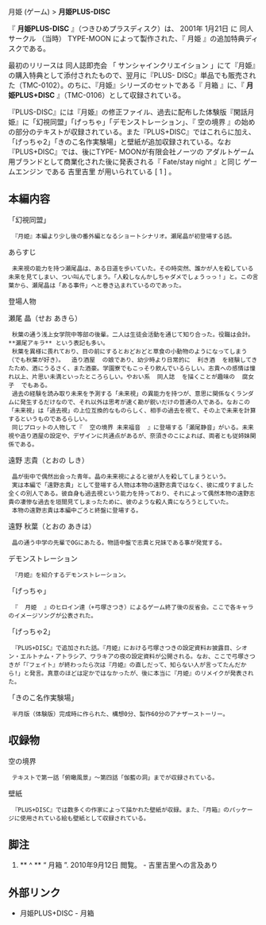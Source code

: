 月姫 (ゲーム)  > **月姫PLUS-DISC**

『 **月姫PLUS-DISC** 』（つきひめプラスディスク）は、  2001年  1月21日  に  同人サークル  （当時）  TYPE-MOON
によって製作された、『  月姫  』の追加特典ディスクである。

最初のリリースは  同人誌即売会  「  サンシャインクリエイション  」にて『月姫』の購入特典として添付されたもので、翌月に『PLUS-
DISC』単品でも販売された（TMC-0102）。のちに、『月姫』シリーズのセットである『  月箱  』に、『 **月姫PLUS+DISC**
』（TMC-0106）として収録されている。

『PLUS-DISC』には『月姫』の修正ファイル、過去に配布した体験版『閑話月姫』に「幻視同盟」「げっちゃ」「デモンストレーション」、『  空の境界
』の始めの部分のテキストが収録されている。また『PLUS+DISC』ではこれらに加え、「げっちゃ2」「きのこ名作実験場」と壁紙が追加収録されている。なお『PLUS+DISC』では、後にTYPE-
MOONが有限会社ノーツの  アダルトゲーム  用ブランドとして商業化された後に発表される『  Fate/stay night  』と同じ  ゲームエンジン
である  吉里吉里  が用いられている  [  1  ]  。

##  本編内容



「幻視同盟」

     『月姫』本編より少し後の番外編となるショートシナリオ。瀬尾晶が初登場する話。 

あらすじ

     未来視の能力を持つ瀬尾晶は、ある日道を歩いていた。その時突然、誰かが人を殺している未来を見てしまい、つい叫んでしまう。「人殺しなんかしちゃダメでしょうっっ！」と。この言葉から、瀬尾晶は「ある事件」へと巻き込まれているのであった。 
登場人物

    

瀬尾 晶（せお あきら）

     秋葉の通う浅上女学院中等部の後輩。二人は生徒会活動を通じて知り合った。役職は会計。 **瀬尾アキラ** という表記も多い。 
     秋葉を異様に畏れており、目の前にするとおどおどと草食の小動物のようになってしまう（でも秋葉が好き）。  造り酒屋  の娘であり、幼少時より日常的に  利き酒  を経験してきたため、酒にうるさく、また酒豪。学園寮でもこっそり飲んでいるらしい。志貴への感情は憧れ以上、片思い未満といったところらしい。やおい系  同人誌  を描くことが趣味の  腐女子  でもある。 
     過去の経験を読み取り未来を予測する「未来視」の異能力を持つが、意思に関係なくランダムに発生するだけなので、それ以外は思考が速く勘が鋭いだけの普通の人である。なおこの「未来視」は「過去視」の上位互換的なものらしく、相手の過去を視て、その上で未来を計算するというものであるらしい。 
     同じプロットの人物して『  空の境界 未来福音  』に登場する「瀬尾静音」がいる。未来視や造り酒屋の設定や、デザインに共通点があるが、奈須きのこによれば、両者とも従姉妹関係である。 
遠野 志貴（とおの しき）

     晶が街中で偶然出会った青年。晶の未来視によると彼が人を殺してしまうという。 
     実は本編で「遠野志貴」として登場する人物は本物の遠野志貴ではなく、彼に成りすました全くの別人である。彼自身も過去視という能力を持っており、それによって偶然本物の遠野志貴の凄惨な過去を垣間見てしまったために、彼のような殺人貴になろうとしていた。 
     本物の遠野志貴は本編中ごろと終盤に登場する。 
遠野 秋葉（とおの あきは）

     晶の通う中学の先輩でOGにあたる。物語中盤で志貴と兄妹である事が発覚する。 

デモンストレーション

     『月姫』を紹介するデモンストレーション。 
「げっちゃ」

     『  月姫  』のヒロイン達（+弓塚さつき）によるゲーム終了後の反省会。ここで各キャラのイメージソングが公表された。 
「げっちゃ2」

     『PLUS+DISC』で追加された話。『月姫』における弓塚さつきの設定資料お披露目、シオン・エルトナム・アトラシア、ワラキアの夜の設定資料が公開される。なお、ここで弓塚さつきが「『フェイト』が終わったら次は『月姫』の直しだって、知らない人が言ってたんだから!」と発言。真意のほどは定かではなかったが、後に本当に『月姫』のリメイクが発表された。 
「きのこ名作実験場」

     半月版（体験版）完成時に作られた、構想0分、製作60分のアナザーストーリー。 

##  収録物



空の境界

     テキストで第一話「俯瞰風景」～第四話「伽藍の洞」までが収録されている。 
壁紙

     『PLUS+DISC』では数多くの作家によって描かれた壁紙が収録。また、『月箱』のパッケージに使用されている絵も壁紙として収録されている。 

##  脚注



  1. ** ^  ** “  月箱  ”.  2010年9月12日  閲覧。  \- 吉里吉里への言及あり 

##  外部リンク



  * 月姫PLUS+DISC - 月箱 


